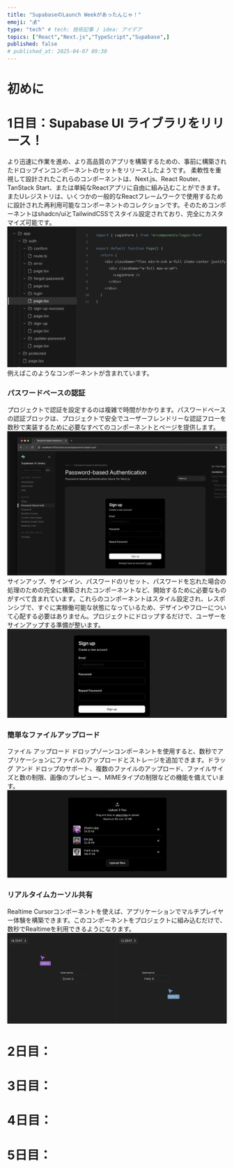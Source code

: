 ```yaml
---
title: "SupabaseのLaunch Weekがあったんじゃ！"
emoji: "💰"
type: "tech" # tech: 技術記事 / idea: アイデア
topics: ["React","Next.js","TypeScript","Supabase",]
published: false
# published_at: 2025-04-07 09:30
---
```


# 初めに

# 1日目：Supabase UI ライブラリをリリース！
より迅速に作業を進め、より高品質のアプリを構築するための、事前に構築されたドロップインコンポーネントのセットをリリースしたようです。
柔軟性を重視して設計されたこれらのコンポーネントは、Next.js、React Router、TanStack Start、または単純なReactアプリに自由に組み込むことができます。
またUレジストリは、いくつかの一般的なReactフレームワークで使用するために設計された再利用可能なコンポーネントのコレクションです。そのためコンポーネントはshadcn/uiとTailwindCSSでスタイル設定されており、完全にカスタマイズ可能です。
![](/images/supabase-loanch-week/image1.png)
例えばこのようなコンポーネントが含まれています。
### パスワードベースの認証
プロジェクトで認証を設定するのは複雑で時間がかかります。パスワードベースの認証ブロックは、プロジェクトで安全でユーザーフレンドリーな認証フローを数秒で実装するために必要なすべてのコンポーネントとページを提供します。
![](/images/supabase-loanch-week/image2.png)
サインアップ、サインイン、パスワードのリセット、パスワードを忘れた場合の処理​​のための完全に構築されたコンポーネントなど、開始するために必要なものがすべて含まれています。これらのコンポーネントはスタイル設定され、レスポンシブで、すぐに実稼働可能な状態になっているため、デザインやフローについて心配する必要はありません。プロジェクトにドロップするだけで、ユーザーをサインアップする準備が整います。
![](/images/supabase-loanch-week/image3.png)
### 簡単なファイルアップロード
ファイル アップロード ドロップゾーンコンポーネントを使用すると、数秒でアプリケーションにファイルのアップロードとストレージを追加できます。ドラッグ アンド ドロップのサポート、複数のファイルのアップロード、ファイルサイズと数の制限、画像のプレビュー、MIMEタイプの制限などの機能を備えています。
![](/images/supabase-loanch-week/image4.png)
### リアルタイムカーソル共有
Realtime Cursorコンポーネントを使えば、アプリケーションでマルチプレイヤー体験を構築できます。このコンポーネントをプロジェクトに組み込むだけで、数秒でRealtimeを利用できるようになります。
![](/images/supabase-loanch-week/image5.png)


# 2日目：

# 3日目：

# 4日目：

# 5日目：